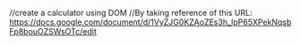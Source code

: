 //create a calculator using DOM
//By taking reference of this URL: https://docs.google.com/document/d/1VyZJG0KZAoZEs3h_lpP65XPekNqsbFp8bouOZSWsOTc/edit
